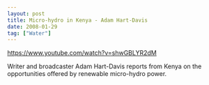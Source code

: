 ```yaml
---
layout: post
title: Micro-hydro in Kenya - Adam Hart-Davis
date: 2008-01-29
tag: ["Water"]
---
```


https://www.youtube.com/watch?v=shwGBLYR2dM  

Writer and broadcaster Adam Hart-Davis reports from Kenya on the opportunities offered by renewable micro-hydro power.